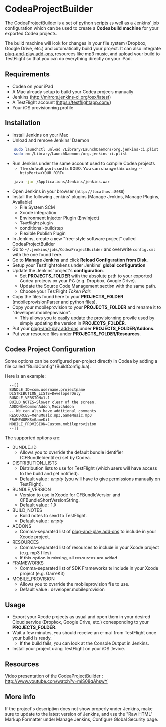 CodeaProjectBuilder
===================

The CodeaProjectBuilder is a set of python scripts as well as a Jenkins' job configuration which can be used to create a **Codea build machine** for your exported Codea projects.

The build machine will look for changes in your file system (Dropbox, Google Drive, etc.) and automatically build your project. It can also integrate [plug-and-play add-ons](https://github.com/jfperusse/CodeaAddons), resources like mp3 music, and upload your build to TestFlight so that you can do everything directly on your iPad.

Requirements
------------
- Codea on your iPad
- A Mac already setup to build your Codea projects manually
- Jenkins (http://mirrors.jenkins-ci.org/osx/latest)
- A TestFlight account (https://testflightapp.com/)
- Your iOS provisionning profile

Installation
------------
- Install Jenkins on your Mac
- Unload and remove Jenkins' Daemon

```bash
    sudo launchctl unload /Library/LaunchDaemons/org.jenkins-ci.plist
    sudo rm /Library/LaunchDaemons/org.jenkins-ci.plist
```

- Run Jenkins under the same account used to compile Codea projects
  - The default port used is 8080. You can change this using `--httpPort=<YOUR PORT>`

```bash
    java -jar /Applications/Jenkins/jenkins.war
```

- Open Jenkins in your browser (`http://localhost:8080`)
- Install the following Jenkins' plugins (Manage Jenkins, Manage Plugins, Available)
  - File System SCM
  - Xcode integration
  - Environment Injector Plugin (EnvInject)
  - Testflight plugin
  - conditional-buildstep
  - Flexible Publish Plugin
- In Jenkins, create a new "free-style software project" called CodeaProjectBuilder.
- Go to `~/.jenkins/jobs/CodeaProjectBuilder` and overwrite `config.xml` with the one found here.
- Go to **Manage Jenkins** and click **Reload Configuration from Disk**.
- Setup your Testflight tokens under Jenkins' **global configuration**
- Update the Jenkins' project's **configuration**.
  - Set **PROJECTS_FOLDER** with the absolute path to your exported Codea projects on your PC (e.g. Dropbox, Google Drive).
  - Update the Source Code Management section with the same path.
  - Choose your TestFlight *Token Pair*.
- Copy the files found here to your **PROJECTS_FOLDER** (mobileprovisionParser and python files).
- Copy your mobileprovision to your **PROJECTS_FOLDER** and rename it to "developer.mobileprovision".
  - This allows you to easily update the provisionning provile used by simply updating the version in **PROJECTS_FOLDER**.
- Put your [plug-and-play add-ons](https://github.com/jfperusse/CodeaAddons) under **PROJECTS_FOLDER/Addons**.
- Put your resource files under **PROJECTS_FOLDER/Resources**.

Codea Project Configuration
---------------------------

Some options can be configured per-project directly in Codea by adding a file called "BuildConfig" (BuildConfig.lua).

Here is an example:

```
  --[[
  BUNDLE_ID=com.username.projectname
  DISTRIBUTION_LISTS=DeveloperOnly
  BUNDLE_VERSION=1.1
  BUILD_NOTES=Slower clear of the screen.
  ADDONS=CommonAddon,MusicAddon
  -- We can also have additional comments
  RESOURCES=MenuMusic.mp3,GameMusic.mp3
  FRAMEWORKS=GameKit
  MOBILE_PROVISION=Custom.mobileprovision
  --]]
```

The supported options are:

- BUNDLE_ID
  - Allows you to override the default bundle identifier (CFBundleIdentifier) set by Codea.
- DISTRIBUTION_LISTS
  - Distribution lists to use for TestFlight (which users will have access to the build and get notified).
  - Default value : *empty* (you will have to give permissions manually on TestFlight).
- BUNDLE_VERSION
  - Version to use in Xcode for CFBundleVersion and CFBundleShortVersionString.
  - Default value : 1.0
- BUILD_NOTES
  - Build notes to send to TestFlight.
  - Default value : *empty*
- ADDONS
  - Comma-separated list of [plug-and-play add-ons](https://github.com/jfperusse/CodeaAddons) to include in your Xcode project.
- RESOURCES
  - Comma-separated list of resources to include in your Xcode project (e.g. mp3 files)
  - If this option is missing, all resources are added.
- FRAMEWORKS
  - Comma-separated list of SDK Frameworks to include in your Xcode project (e.g. GameKit)
- MOBILE_PROVISION
  - Allows you to override the mobileprovision file to use.
  - Default value : developer.mobileprovision
  
Usage
-----

- Export your Xcode projects as usual and open them in your desired Cloud service (Dropbox, Google Drive, etc.) corresponding to your **PROJECTS_FOLDER**.
- Wait a few minutes, you should receive an e-mail from TestFlight once your build is ready.
  - If the build fails, you can look at the Console Output in Jenkins.
- Install your project using TestFlight on your iOS device.

Resources
---------

Video presentation of the CodeaProjectBuilder : http://www.youtube.com/watch?v=miS08qAhswY

More info
---------

If the project's description does not show properly under Jenkins, make sure to update to the latest version of Jenkins, and use the "Raw HTML" Markup Formatter under Manage Jenkins, Configure Global Security page.

